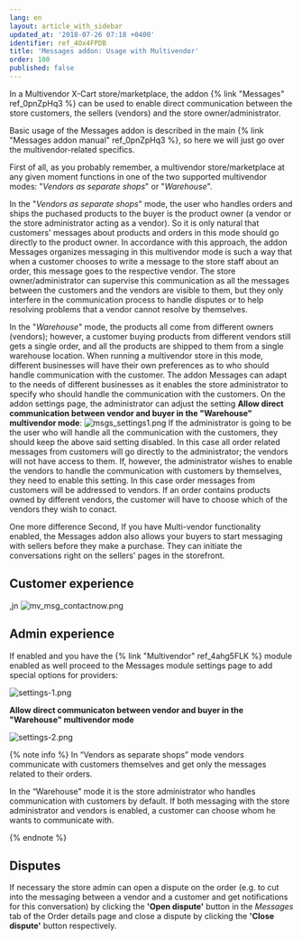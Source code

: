 ```yaml
---
lang: en
layout: article_with_sidebar
updated_at: '2018-07-26 07:18 +0400'
identifier: ref_4Ox4FPDB
title: 'Messages addon: Usage with Multivendor'
order: 100
published: false
---
```

In a Multivendor X-Cart store/marketplace, the addon {% link "Messages" ref_0pnZpHq3 %} can be used to enable direct communication between the store customers, the sellers (vendors) and the store owner/administrator.

Basic usage of the Messages addon is described in the main {% link "Messages addon manual" ref_0pnZpHq3 %}, so here we will just go over the multivendor-related specifics.
   
First of all, as you probably remember, a multivendor store/marketplace at any given moment functions in one of the two supported multivendor modes: "_Vendors as separate shops_" or "_Warehouse_". 

In the "_Vendors as separate shops_" mode, the user who handles orders and ships the puchased products to the buyer is the product owner (a vendor or the store administrator acting as a vendor). So it is only natural that customers' messages about products and orders in this mode should go directly to the product owner. In accordance with this approach, the addon Messages organizes messaging in this multivendor mode is such a way that when a customer chooses to write a message to the store staff about an order, this message goes to the respective vendor. The store owner/administrator can supervise this communication as all the messages between the customers and the vendors are visible to them, but they only interfere in the communication process to handle disputes or to help resolving problems that a vendor cannot resolve by themselves.

In the "_Warehouse_" mode, the products all come from different owners (vendors); however, a customer buying products from different vendors still gets a single order, and all the products are shipped to them from a single warehouse location. When running a multivendor store in this mode, different businesses will have their own preferences as to who should handle communication with the customer. The addon Messages can adapt to the needs of different businesses as it enables the store administrator to specify who should handle the communication with the customers. On the addon settings page, the administrator can adjust the setting **Allow direct communication between vendor and buyer in the "Warehouse" multivendor mode**: 
   ![msgs_settings1.png]({{site.baseurl}}/attachments/ref_4Ox4FPDB/msgs_settings1.png)
If the administrator is going to be the user who will handle all the communication with the customers, they should keep the above said setting disabled. In this case all order related messages from customers will go directly to the administrator; the vendors will not have access to them. If, however, the administrator wishes to enable the vendors to handle the communication with customers by themselves, they need to enable this setting. In this case order messages from customers will be addressed to vendors. If an order contains products owned by different vendors, the customer will have to choose which of the vendors they wish to conact.

 
One more difference 
Second, If you have Multi-vendor functionality enabled, the Messages addon also allows your buyers to start messaging with sellers before they make a purchase. They can initiate the conversations right on the sellers' pages in the storefront. 

## Customer experience
,jn
![mv_msg_contactnow.png]({{site.baseurl}}/attachments/ref_4Ox4FPDB/mv_msg_contactnow.png)

## Admin experience
If enabled and you have the {% link "Multivendor" ref_4ahg5FLK %} module enabled as well proceed to the Messages module settings page to add special options for providers:

  ![settings-1.png]({{site.baseurl}}/attachments/ref_09pfmGGi/settings-1.png)

**Allow direct communicaton between vendor and buyer in the "Warehouse" multivendor mode**

  ![settings-2.png]({{site.baseurl}}/attachments/ref_09pfmGGi/settings-2.png)


{% note info %}
In “Vendors as separate shops” mode vendors communicate with customers themselves and get only the messages related to their orders.

In the “Warehouse” mode it is the store administrator who handles communication with customers by default. If both messaging with the store administrator and vendors is enabled, a customer can choose whom he wants to communicate with.


{% endnote %}

## Disputes
If necessary the store admin can open a dispute on the order (e.g. to cut into the messaging between a vendor and a customer and get notifications for this conversation) by clicking the **'Open dispute'** button in the _Messages_ tab of the Order details page and close a dispute by clicking the **'Close dispute'** button respectively.

